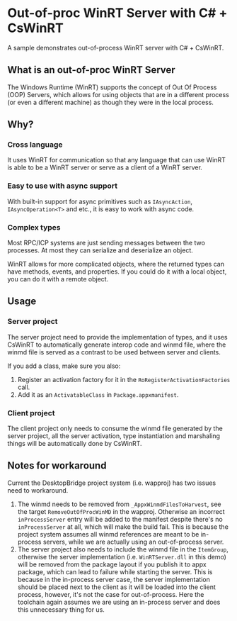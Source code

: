# Out-of-proc WinRT Server with C# + CsWinRT

A sample demonstrates out-of-process WinRT server with C# + CsWinRT.

## What is an out-of-proc WinRT Server

The Windows Runtime (WinRT) supports the concept of Out Of Process (OOP) Servers, which allows for using objects that are in a different process (or even a different machine) as though they were in the local process. 

## Why?

### Cross language

It uses WinRT for communication so that any language that can use WinRT is able to be a WinRT server or serve as a client of a WinRT server.

### Easy to use with async support

With built-in support for async primitives such as `IAsyncAction`, `IAsyncOperation<T>` and etc., it is easy to work with async code.

### Complex types

Most RPC/ICP systems are just sending messages between the two processes. At most they can serialize and deserialize an object.

WinRT allows for more complicated objects, where the returned types can have methods, events, and properties. If you could do it with a local object, you can do it with a remote object. 

## Usage

### Server project

The server project need to provide the implementation of types, and it uses CsWinRT to automatically generate interop code and winmd file, where the winmd file is served as a contrast to be used between server and clients.

If you add a class, make sure you also:

1. Register an activation factory for it in the `RoRegisterActivationFactories` call.
2. Add it as an `ActivatableClass` in `Package.appxmanifest`.

### Client project

The client project only needs to consume the winmd file generated by the server project, all the server activation, type instantiation and marshaling things will be automatically done by CsWinRT.

## Notes for workaround

Current the DesktopBridge project system (i.e. wapproj) has two issues need to workaround.

1. The winmd needs to be removed from `_AppxWinmdFilesToHarvest`, see the target `RemoveOutOfProcWinMD` in the wapproj. Otherwise an incorrect `inProcessServer` entry will be added to the manifest despite there's no `inProcessServer` at all, which will make the build fail. This is because the project system assumes all winmd references are meant to be in-process servers, while we are actually using an out-of-process server.
2. The server project also needs to include the winmd file in the `ItemGroup`, otherwise the server implementation (i.e. `WinRTServer.dll` in this demo) will be removed from the package layout if you publish it to appx package, which can lead to failure while starting the server. This is because in the in-process server case, the server implementation should be placed next to the client as it will be loaded into the client process, however, it's not the case for out-of-process. Here the toolchain again assumes we are using an in-process server and does this unnecessary thing for us.

